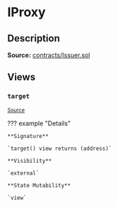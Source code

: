 # IProxy

## Description

**Source:** [contracts/Issuer.sol](https://github.com/Synthetixio/synthetix/tree/v2.101.3/contracts/Issuer.sol)

## Views

### `target`

<sub>[Source](https://github.com/Synthetixio/synthetix/tree/v2.101.3/contracts/Issuer.sol#L31)</sub>

??? example "Details"

    **Signature**

    `target() view returns (address)`

    **Visibility**

    `external`

    **State Mutability**

    `view`
